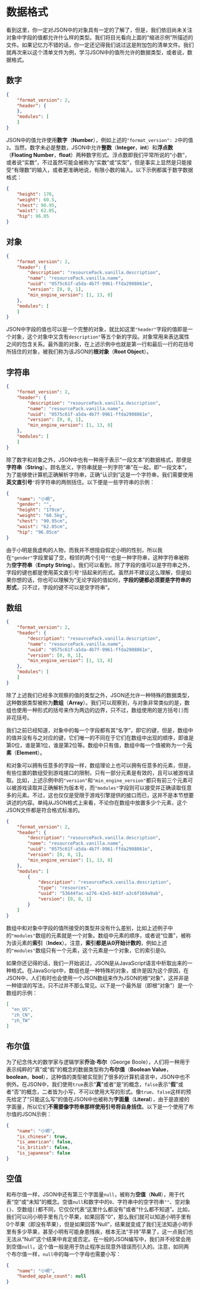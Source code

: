# 数据格式

看到这里，你一定对JSON中的对象具有一定的了解了，但是，我们依旧尚未关注对象中字段的值都允许什么样的类型。我们将目光看向上面的“缩进示例”所描述的文件。如果记忆力不错的话，你一定还记得我们说过这是附加包的清单文件。我们就再次来以这个清单文件为例，学习JSON中的值所允许的数据类型，或者说，数据格式。

## 数字

```json
{
    "format_version": 2,
    "header": {
    },
    "modules": [
    ]
}
```

JSON中的值允许使用**数字**（**Number**），例如上述的`"format_version": 2`中的值`2`。当然，数字未必是整数，JSON中允许**整数**（**Integer**，**int**）和**浮点数**（**Floating Number**，**float**）两种数字形式。浮点数即我们平常所说的“小数”，或者说“实数”，不过虽然可能会被称为“实数”或“实型”，但是事实上显然是只能接受“有理数”的输入，或者更准确地说，有限小数的输入。以下示例都属于数字数据格式：

```json
{
    "height": 170,
    "weight": 60.5,
    "chest": 90.95,
    "waist": 62.05,
    "hip": 96.05
}
```

## 对象

```json
{
    "format_version": 2,
    "header": {
        "description": "resourcePack.vanilla.description",
        "name": "resourcePack.vanilla.name",
        "uuid": "0575c61f-a5da-4b7f-9961-ffda2908861e",
        "version": [0, 0, 1],
        "min_engine_version": [1, 13, 0]
    },
    "modules": [
    ]
}
```

JSON中字段的值也可以是一个完整的对象，就比如这里`"header"`字段的值即是一个对象，这个对象中又含有`description"`等五个新的字段。对象常用来表达属性之间的包含关系。最外面的对象，在上述示例中也就是第一行和最后一行的花括号所括住的对象，被我们称为该JSON的**根对象**（**Root Object**）。

## 字符串

```json
{
    "format_version": 2,
    "header": {
        "description": "resourcePack.vanilla.description",
        "name": "resourcePack.vanilla.name",
        "uuid": "0575c61f-a5da-4b7f-9961-ffda2908861e",
        "version": [0, 0, 1],
        "min_engine_version": [1, 13, 0]
    },
    "modules": [
    ]
}
```

除了数字和对象之外，JSON中也有一种用于表示“一段文本”的数据格式，那便是**字符串**（**String**）。顾名思义，字符串就是一列字符“串”在一起，即“一段文本”，为了能够使计算机正确解析字符串，正确“认识到”这是一个字符串，我们需要使用**英文直引号**`"`将字符串的两侧括住。以下便是一些字符串的示例：

```json
{
    "name": "小明",
    "gender": "",
    "height": "170cm",
    "weight": "60.5kg",
    "chest": "90.95cm",
    "waist": "62.05cm",
    "hip": "96.05cm"
}
```

由于小明是我虚构的人物，而我并不想擅自假定小明的性别，所以我在`"gender"`字段里留了空，相邻的两个引号`""`也是一种字符串，这种字符串被称为**空字符串**（**Empty String**）。我们可以看到，除了字段的值可以是字符串之外， 字段的键也都是使用英文直引号`"`括起来的形式。虽然并不建议这么理解，但是如果你想的话，你也可以理解为“无论字段的值如何，**字段的键都必须要是字符串的形式**，只不过，字段的键不可以是空字符串”。

## 数组

```json
{
    "format_version": 2,
    "header": {
        "description": "resourcePack.vanilla.description",
        "name": "resourcePack.vanilla.name",
        "uuid": "0575c61f-a5da-4b7f-9961-ffda2908861e",
        "version": [0, 0, 1],
        "min_engine_version": [1, 13, 0]
    },
    "modules": [
    ]
}
```

除了上述我们已经多次观察的值的类型之外，JSON还允许一种特殊的数据类型，这种数据类型被称为**数组**（**Array**）。我们可以观察到，与对象非常类似的是，数组也使用一种形式的括号来作为两边的边界，只不过，数组使用的是方括号`[]`而非花括号。

我们之前已经知道，对象中的每一个字段都有其“名字”，即它的键，但是，数组中的值并没有与之对应的键，它们唯一的不同在于它们在数组中出现的顺序，即谁是第0位，谁是第1位，谁是第2位等。数组中只有值，数组中每一个值被称为一个**元素**（**Element**）。

和对象可以拥有任意多的字段一样，数组理论上也可以拥有任意多的元素，但是，有些位置的数组受到游戏接口的限制，只有一部分元素是有效的，且可以被游戏读取。比如，上述示例中的`"version"`和`"min_engine_version"`都只有前三个元素可以被游戏读取并正确解析为版本号，而`"modules"`字段则可以接受并正确读取任意多的元素。不过，这也仅仅是受限于游戏引擎提供的接口而已，这并不是本节想要讲述的内容。单纯从JSON格式上来看，不论你在数组中放置多少个元素，这个JSON文件都是符合格式标准的。

```json
{
    "format_version": 2,
    "header": {
        "description": "resourcePack.vanilla.description",
        "name": "resourcePack.vanilla.name",
        "uuid": "0575c61f-a5da-4b7f-9961-ffda2908861e",
        "version": [0, 0, 1],
        "min_engine_version": [1, 13, 0]
    },
    "modules": [
        {
            "description": "resourcePack.vanilla.description",
            "type": "resources",
            "uuid": "53644fac-a276-42e5-843f-a3c6f169a9ab",
            "version": [0, 0, 1]
        }
    ]
}
```

数组中和对象中字段的值所接受的类型并没有什么差别，比如上述例子中的`"modules"`数组的元素就是一个对象。数组中元素的顺序，或者说“位置”，被称为该元素的**索引**（**Index**）。注意，**索引都是从0开始计数的**，例如上述的`"modules"`数组只有一个元素，这个元素是一个对象，它的索引是0。

如果你还记得的话，我们一开始说过，JSON是从JavaScript语言中析取出来的一种格式。在JavaScript中，数组也是一种特殊的对象，或许是因为这个原因，在JSON中，人们有时也会使用一个JSON数组来作为JSON的根“对象”，这并非是一种错误的写法，只不过并不那么常见。以下是一个最外层（即根“对象”）是一个数组的示例：

```json
[
  "en_US",
  "zh_CN",
  "zh_TW"
]
```

## 布尔值

为了纪念伟大的数学家与逻辑学家**乔治·布尔**（George Boole），人们将一种用于表示纯粹的“真”或“假”的概念的数据类型称为**布尔值**（**Boolean Value**，**boolean**，**bool**），这种值的类型被实现到了很多的计算机语言中，JSON中也不例外。在JSON中，我们使用`true`表示“**真**”或者“是”的概念，`false`表示“**假**”或者“否”的概念，二者皆为小写，不可以使用大写的形式。像`true`、`false`这样的预先给定了“只能这么写”的值在JSON中也被称为**字面量**（**Literal**），由于是直接的字面量，所以它们**不需要像字符串那样使用引号将自身括住**。以下是一个使用了布尔值的JSON示例：

```json
{
    "name": "小明",
    "is_chinese": true,
    "is_american": false,
    "is_british": false,
    "is_japanese": false
}
```

## 空值

和布尔值一样，JSON中还有第三个字面量`null`，被称为**空值**（**Null**），用于代表“空”或“未知”的概念。空值`null`和数字中的`0`、字符串中的空字符串`""`、空对象`{}`、空数组`[]`都不同，它仅仅代表“这里什么都没有”或者“什么都不知道”。比如，我们可以问小明手里有几个苹果，如果回答“0”，那么我们就可以知道小明手里有0个苹果（即没有苹果），但是如果回答“Null”，结果就变成了我们无法知道小明手里有多少苹果，甚至小明有可能身患残疾，根本无法“手持”苹果了，这一点我们也无法从“Null”这个结果中肯定或否定。在一般的JSON编写中，我们并不经常会用到空值`null`，这个值一般是用于防止程序出现意外错误而引入的。注意，如同两个布尔值一样，`null`中的每一个字母也需要小写：

```json
{
    "name": "小明",
    "handed_apple_count": null
}
```

